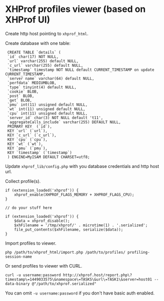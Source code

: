 XHProf profiles viewer (based on XHProf UI)
===========================================

Create http host pointing to `xhprof_html`.

Create database with one table:
```
 CREATE TABLE `details` (
 `id` char(17) NOT NULL,
 `url` varchar(255) default NULL,
 `c_url` varchar(255) default NULL,
 `timestamp` timestamp NOT NULL default CURRENT_TIMESTAMP on update CURRENT_TIMESTAMP,
 `server name` varchar(64) default NULL,
 `perfdata` MEDIUMBLOB,
 `type` tinyint(4) default NULL,
 `cookie` BLOB,
 `post` BLOB,
 `get` BLOB,
 `pmu` int(11) unsigned default NULL,
 `wt` int(11) unsigned default NULL,
 `cpu` int(11) unsigned default NULL,
 `server_id` char(3) NOT NULL default 't11',
 `aggregateCalls_include` varchar(255) DEFAULT NULL,
 PRIMARY KEY  (`id`),
 KEY `url` (`url`),
 KEY `c_url` (`c_url`),
 KEY `cpu` (`cpu`),
 KEY `wt` (`wt`),
 KEY `pmu` (`pmu`),
 KEY `timestamp` (`timestamp`)
 ) ENGINE=MyISAM DEFAULT CHARSET=utf8;
```

Update `xhprof_lib/config.php` with you database credentials and http host url.

Collect profile(s).
```
if (extension_loaded('xhprof')) {
    xhprof_enable(XHPROF_FLAGS_MEMORY + XHPROF_FLAGS_CPU);
}

// do your stuff here

if (extension_loaded('xhprof')) {
    $data = xhprof_disable();
    $xhFilename = '/tmp/xhprof/' . microtime(1) . '.serialized';
    file_put_contents($xhFilename, serialize($data));
}
```


Import profiles to viewer.
```
php /path/to/xhprof_html/import.php /path/to/profiles/ profiling-session-name
```

Or send profiles to viewer with CURL.
```
curl -u username:password http://xhprof.host/report.php\?timestamp\=1449033575\&namespace\=TASKS\&url\=TASK1\&server=host01 --data-binary @"/path/to/xhprof.serialized"
```
You can omit `-u username:password` if you don't have basic auth enabled.
